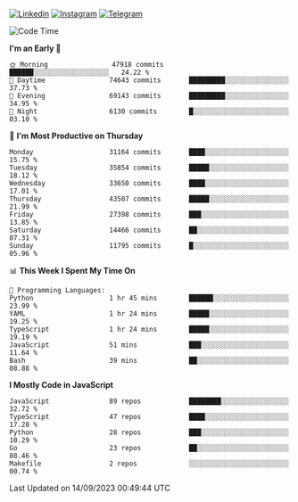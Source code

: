 [![Linkedin](https://img.shields.io/badge/-Archie-blue?style=flat-square&labelColor=gray&logo=Linkedin&logoColor=white&link=https://www.linkedin.com/in/archisdi)](https://www.linkedin.com/in/archisdi)
[![Instagram](https://img.shields.io/badge/-@archisdi-orange?style=flat-square&labelColor=gray&logo=Instagram&logoColor=white&link=https://www.instagram.com/archisdi)](https://www.instagram.com/archisdi)
[![Telegram](https://img.shields.io/badge/-aai-informational?style=flat-square&labelColor=gray&logo=telegram&logoColor=white&link=https://t.me/archisdi)](https://t.me/archisdi)

<!--START_SECTION:waka-->
![Code Time](http://img.shields.io/badge/Code%20Time-2%2C394%20hrs%2020%20mins-blue)

**I'm an Early 🐤** 

```text
🌞 Morning                47918 commits       ██████░░░░░░░░░░░░░░░░░░░   24.22 % 
🌆 Daytime                74643 commits       █████████░░░░░░░░░░░░░░░░   37.73 % 
🌃 Evening                69143 commits       █████████░░░░░░░░░░░░░░░░   34.95 % 
🌙 Night                  6130 commits        █░░░░░░░░░░░░░░░░░░░░░░░░   03.10 % 
```
📅 **I'm Most Productive on Thursday** 

```text
Monday                   31164 commits       ████░░░░░░░░░░░░░░░░░░░░░   15.75 % 
Tuesday                  35854 commits       █████░░░░░░░░░░░░░░░░░░░░   18.12 % 
Wednesday                33650 commits       ████░░░░░░░░░░░░░░░░░░░░░   17.01 % 
Thursday                 43507 commits       █████░░░░░░░░░░░░░░░░░░░░   21.99 % 
Friday                   27398 commits       ███░░░░░░░░░░░░░░░░░░░░░░   13.85 % 
Saturday                 14466 commits       ██░░░░░░░░░░░░░░░░░░░░░░░   07.31 % 
Sunday                   11795 commits       █░░░░░░░░░░░░░░░░░░░░░░░░   05.96 % 
```


📊 **This Week I Spent My Time On** 

```text
💬 Programming Languages: 
Python                   1 hr 45 mins        ██████░░░░░░░░░░░░░░░░░░░   23.99 % 
YAML                     1 hr 24 mins        █████░░░░░░░░░░░░░░░░░░░░   19.25 % 
TypeScript               1 hr 24 mins        █████░░░░░░░░░░░░░░░░░░░░   19.19 % 
JavaScript               51 mins             ███░░░░░░░░░░░░░░░░░░░░░░   11.64 % 
Bash                     39 mins             ██░░░░░░░░░░░░░░░░░░░░░░░   08.88 % 
```

**I Mostly Code in JavaScript** 

```text
JavaScript               89 repos            ████████░░░░░░░░░░░░░░░░░   32.72 % 
TypeScript               47 repos            ████░░░░░░░░░░░░░░░░░░░░░   17.28 % 
Python                   28 repos            ███░░░░░░░░░░░░░░░░░░░░░░   10.29 % 
Go                       23 repos            ██░░░░░░░░░░░░░░░░░░░░░░░   08.46 % 
Makefile                 2 repos             ░░░░░░░░░░░░░░░░░░░░░░░░░   00.74 % 
```




 Last Updated on 14/09/2023 00:49:44 UTC
<!--END_SECTION:waka-->